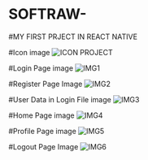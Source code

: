 # SOFTRAW-
#MY FIRST PRJECT IN REACT NATIVE

#Icon  image
![ICON PROJECT](https://github.com/user-attachments/assets/62756f71-0bd9-4185-92cf-f31cae478a60)

#Login Page image
![IMG1](https://github.com/user-attachments/assets/347b8de7-668a-41a9-a967-0edc93127fc7)

#Register Page Image
![IMG2](https://github.com/user-attachments/assets/0b6814cc-08be-48dc-8af3-94d3127ff022)

#User Data in Login File image
![IMG3](https://github.com/user-attachments/assets/178c60ed-0dca-4283-8ad3-8feeaa505fe3)

#Home Page image
![IMG4](https://github.com/user-attachments/assets/b5f31a66-8174-43c5-928d-b96ebc514006)

#Profile Page image
![IMG5](https://github.com/user-attachments/assets/b723d65e-4a10-4765-93ae-d14e42acfb43)

#Logout Page Image
![IMG6](https://github.com/user-attachments/assets/d6a983b2-2363-4ebb-81f6-6a5fcfbb4a08)
